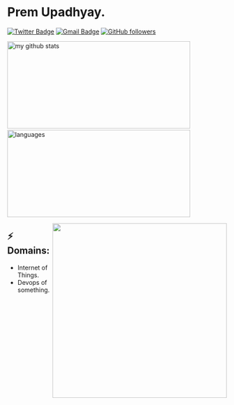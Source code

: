 # Prem Upadhyay.

[![Twitter Badge](https://img.shields.io/badge/-@prem_vu-1ca0f1?style=flat-square&labelColor=1ca0f1&logo=twitter&logoColor=white&link=https://twitter.com/prem_vu)](https://twitter.com/prem_vu) 
[![Gmail Badge](https://img.shields.io/badge/-premv.2009@gmail.com-c14438?style=flat-square&logo=Gmail&logoColor=white&link=mailto:spremv.2009@gmail.com)](mailto:premv.2009@gmail.com)
[![GitHub followers](https://img.shields.io/github/followers/Premvikash?label=Follow&style=social)](https://github.com/Premvikash/?tab=follow)

<p align="left">
<img src="https://github-readme-stats.vercel.app/api?username=Premvikash&show_icons=true&theme=buefy" alt="my github stats" height="200" width="420"/>&nbsp;
  <img src="https://github-readme-stats.vercel.app/api/top-langs/?username=Premvikash&layout=compact&theme=buefy" alt="languages" height="200" width="420">
</p>

<img align='right' src='https://media.giphy.com/media/bcKmIWkUMCjVm/giphy.gif' width='400"'>

## ⚡ Domains:
- Internet of Things.
- Devops of something.
